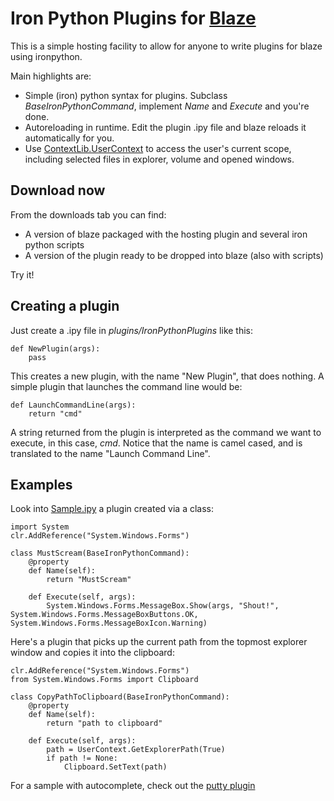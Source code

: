 Iron Python Plugins for [Blaze][1]
========

This is a simple hosting facility to allow for anyone to write plugins for blaze using ironpython.

Main highlights are:

  - Simple (iron) python syntax for plugins. Subclass *BaseIronPythonCommand*, implement *Name* and *Execute* and you're done.
  - Autoreloading in runtime. Edit the plugin .ipy file and blaze reloads it automatically for you.
  - Use [ContextLib.UserContext][3] to access the user's current scope, including selected files in explorer, volume and opened windows. 

Download now
------------

From the downloads tab you can find:

  - A version of blaze packaged with the hosting plugin and several iron python scripts
  - A version of the plugin ready to be dropped into blaze (also with scripts)

Try it! 

Creating a plugin
-----------------

Just create a .ipy file in *plugins/IronPythonPlugins* like this:

    def NewPlugin(args):
        pass
    
This creates a new plugin, with the name "New Plugin", that does nothing.
A simple plugin that launches the command line would be:

    def LaunchCommandLine(args):
        return "cmd"

A string returned from the plugin is interpreted as the command we want to execute, in this case, *cmd*.
Notice that the name is camel cased, and is translated to the name "Launch Command Line".


Examples
--------

Look into [Sample.ipy][2] a plugin created via a class:

    import System
    clr.AddReference("System.Windows.Forms")
    
    class MustScream(BaseIronPythonCommand):
        @property
        def Name(self):
            return "MustScream"
    
        def Execute(self, args):
            System.Windows.Forms.MessageBox.Show(args, "Shout!", System.Windows.Forms.MessageBoxButtons.OK, System.Windows.Forms.MessageBoxIcon.Warning)


Here's a plugin that picks up the current path from the topmost explorer window and copies it into the clipboard:

    clr.AddReference("System.Windows.Forms")
    from System.Windows.Forms import Clipboard

    class CopyPathToClipboard(BaseIronPythonCommand):
        @property
        def Name(self):
            return "path to clipboard"
    
        def Execute(self, args):
            path = UserContext.GetExplorerPath(True)
            if path != None:
                Clipboard.SetText(path)

For a sample with autocomplete, check out the [putty plugin][4]

[1]: http://blaze-wins.sourceforge.net/
[2]: http://github.com/brunomlopes/Blaze-IronPythonPlugins/blob/master/source/IronPythonPlugins/Sample.ipy
[3]: http://github.com/brunomlopes/Blaze-IronPythonPlugins/raw/master/lib/blaze/Docs/ContextLib.chm
[4]: http://github.com/brunomlopes/Blaze-IronPythonPlugins/blob/master/source/IronPythonPlugins/Putty.ipy